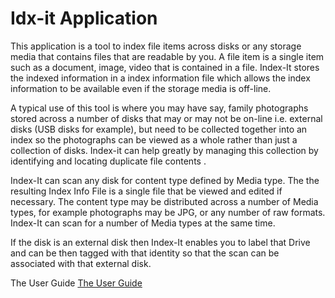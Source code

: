 # Idx-it Application  

This application is a tool to index file items across disks or any storage media that contains files that are readable by you. A file item is a single item such as a document, image, video that is contained in a file. Index-It stores the indexed information in a index information file which allows the index information to be available even if the storage media is off-line. 

A typical use of this tool is where you may have say, family photographs stored across a number of disks that may or may not be on-line i.e. external disks (USB disks for example), but need to be collected together into an index so the photographs can be viewed as a whole rather than just a collection of disks. Index-it can help greatly by managing this collection by identifying and locating duplicate file contents .

Index-It can scan any disk for content type defined by Media type. The the resulting Index Info File is a single file that be viewed and edited if necessary. The content type may be distributed across a number of Media types, for example photographs may be JPG, or any number of raw formats. Index-It can scan for a number of Media types at  the same time.

If the disk is an external disk then Index-It enables you to label that Drive and can be then tagged with that identity so that the scan can be associated with that external disk. 

The User Guide
[The User Guide](./User-Guide.md)
